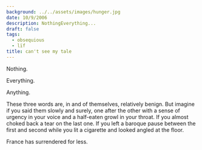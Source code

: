 ```yaml
---
background: ../../assets/images/hunger.jpg
date: 10/9/2006
description: NothingEverything...
draft: false
tags:
  - obsequious
  - lïf
title: can't see my tale
---
```

  
Nothing.  
  
Everything.  
  
Anything.  
  
These three words are, in and of themselves, relatively benign. But imagine if you said them slowly and surely, one after the other with a sense of urgency in your voice and a half-eaten growl in your throat. If you almost choked back a tear on the last one. If you left a baroque pause between the first and second while you lit a cigarette and looked angled at the floor.  
  
France has surrendered for less.  

